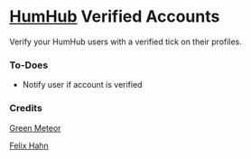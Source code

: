 # [HumHub](https://www.humhub.com/en) Verified Accounts

Verify your HumHub users with a verified tick on their profiles.

### To-Does
- Notify user if account is verified

### Credits
[Green Meteor](https://github.com/GreenMeteor)

[Felix Hahn](https://github.com/felixhahnweilheim)
